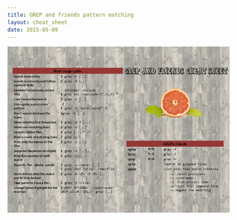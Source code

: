 ```yaml
---
title: GREP and friends pattern matching
layout: cheat_sheet
date: 2015-05-09
---
```


[![](/assets/images/cheat-sheets/Grep-small.png)](/assets/images/cheat-sheets/Grep.png)
